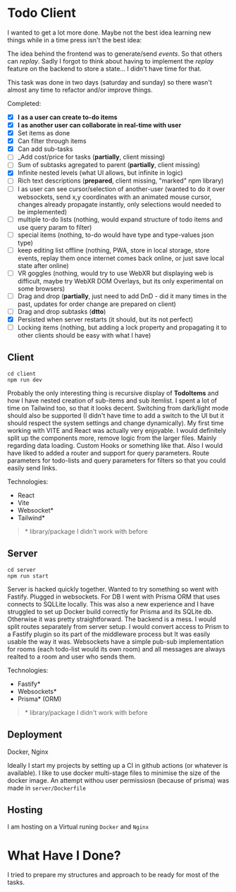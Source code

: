 # Todo Client

I wanted to get a lot more done. Maybe not the best idea learning new things while in a time press isn't the best idea:

The idea behind the frontend was to generate/send _events_. So that others can _replay_. Sadly I forgot to think about having to implement the _replay_ feature on the backend to store a state... I didn't have time for that.

This task was done in two days (saturday and sunday) so there wasn't almost any time to refactor and/or improve things.

Completed:

- [x] **I as a user can create to-do items**
- [x] **I as another user can collaborate in real-time with user**
- [x] Set items as done
- [x] Can filter through items
- [x] Can add sub-tasks
- [ ] \_Add cost/price for tasks (**partially**, client missing)
- [ ] Sum of subtasks agregated to parent (**partially**, client missing)
- [x] Infinite nested levels (what UI allows, but infinite in logic)
- [ ] Rich text descriptions (**prepared**, client missing, "marked" npm library)
- [ ] I as user can see cursor/selection of another-user (wanted to do it over websockets, send x,y coordinates with an animated mouse cursor, changes already propagate instantly, only selections would needed to be implemented)
- [ ] multiple to-do lists (nothing, would expand structure of todo items and use query param to filter)
- [ ] special items (nothing, to-do would have type and type-values json type)
- [ ] keep editing list offline (nothing, PWA, store in local storage, store events, replay them once internet comes back online, or just save local state after online)
- [ ] VR goggles (nothing, would try to use WebXR but displaying web is difficult, maybe try WebXR DOM Overlays, but its only experimental on some browsers)
- [ ] Drag and drop (**partially**, just need to add DnD - did it many times in the past, updates for order change are prepared on client)
- [ ] Drag and drop subtasks (**dtto**)
- [x] Persisted when server restarts (it should, but its not perfect)
- [ ] Locking items (nothing, but adding a lock property and propagating it to other clients should be easy with what I have)

## Client

```
cd client
npm run dev
```

Probably the only interesting thing is recursive display of **TodoItems** and how I have nested creation of sub-items and sub itemlist.
I spent a lot of time on Tailwind too, so that it looks decent. Switching from dark/light mode should also be supported (I didn't have time to add a switch to the UI but it should respect the system settings and change dynamically).
My first time working with VITE and React was actually very enjoyable.
I would definitely split up the components more, remove logic from the larger files. Mainly regarding data loading. Custom Hooks or something like that.
Also I would have liked to added a router and support for query parameters. Route parameters for todo-lists and query parameters for filters so that you could easily send links.

Technologies:

- React
- Vite
- Websocket\*
- Tailwind\*

> \* library/package I didn't work with before

## Server

```
cd server
npm run start
```

Server is hacked quickly together. Wanted to try something so went with Fastify. Plugged in websockets. For DB I went with Prisma ORM that uses connects to SQLLite locally. This was also a new experience and I have struggled to set up Docker build correctly for Prisma and its SQLite db.
Otherwise it was pretty straightforward.
The backend is a mess. I would split routes separately from server setup.
I would convert access to Prism to a Fastify plugin so its part of the middleware process but It was easily usable the way it was.
Websockets have a simple pub-sub implementation for rooms (each todo-list would its own room) and all messages are always realted to a room and user who sends them.

Technologies:

- Fastify\*
- Websockets\*
- Prisma\* (ORM)

> \* library/package I didn't work with before

## Deployment

Docker, Nginx

Ideally I start my projects by setting up a CI in github actions (or whatever is available). I like to use docker multi-stage files to minimise the size of the docker image.
An attempt withou user permissiosn (because of prisma) was made in `server/Dockerfile`

## Hosting

I am hosting on a Virtual runing `Docker` and `Nginx`

# What Have I Done?

I tried to prepare my structures and approach to be ready for most of the tasks.
